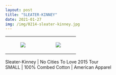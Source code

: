```yaml
---
layout: post
title: "SLEATER-KINNEY"
date: 2021-01-27
img: /img/0214-sleater-kinney.jpg
---
```




<table style="width:100%;"><tr><td style="vertical-align:top;">
      <figure class="tmblr-full" data-orig-height="2048" data-orig-width="1365" data-orig-src="https://concertshirts.netlify.app/shirts/0214/0214-01.jpg"><img src="https://64.media.tumblr.com/f5b69e212cb52bef9280e8894383dab2/de262df11d9aac39-12/s540x810/9a5df5f1a4aa8de6c20ab3ebe6be370d5f6f49f8.jpg" data-orig-height="2048" data-orig-width="1365" data-orig-src="https://concertshirts.netlify.app/shirts/0214/0214-01.jpg"/></figure></td>
    <td style="vertical-align:top;">
      <figure class="tmblr-full" data-orig-height="2048" data-orig-width="1365" data-orig-src="https://concertshirts.netlify.app/shirts/0214/0214-02.jpg"><img src="https://64.media.tumblr.com/71d10da39947d9cdb39760562a8a5a12/de262df11d9aac39-d4/s540x810/6bfbfce44c430f0bc6bf082b867674c6cb77e579.jpg" data-orig-height="2048" data-orig-width="1365" data-orig-src="https://concertshirts.netlify.app/shirts/0214/0214-02.jpg"/></figure></td>
  </tr></table><p>
  Sleater-Kinney | No Cities To Love 2015 Tour<br/>SMALL | 100% Combed Cotton | American Apparel
</p>
